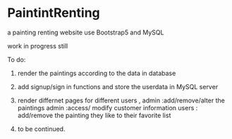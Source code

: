 # PaintintRenting
a painting renting website use Bootstrap5 and MySQL

work in progress still 

To do:
1. render the paintings according to the data in database
2. add signup/sign in functions and store the userdata in MySQL server
3. render differnet pages for different users , 
admin :add/remove/alter the paintings
admin :access/ modify customer information
users : add/remove the painting they like to their favorite list

4. to be continued.


